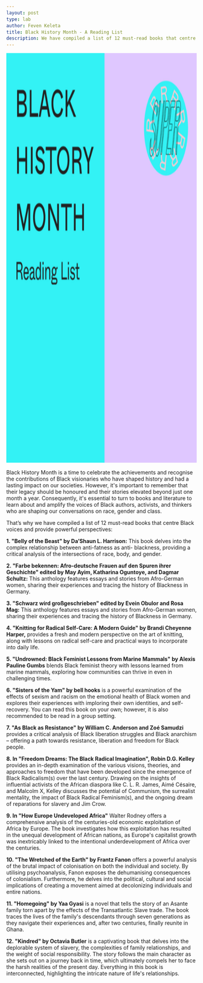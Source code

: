 ```yaml
---
layout: post
type: lab
author: Feven Keleta
title: Black History Month - A Reading List
description: We have compiled a list of 12 must-read books that centre Black voices and provide powerful perspectives
---
```



<img src="/assets/img/blog/bhm reading list small.png" alt="Das Bild zeigt ein rosa und türksifarbenen Kasten mit dem SUPERRR Lab Logo oben rechts, auf der linken Seite steht geschrieben Black History Month Reading List" width="1080" height="1080">

<p>
Black History Month is a time to celebrate the achievements and recognise the contributions of Black visionaries who have shaped history and had a lasting impact on our societies. However, it's important to remember that their legacy should be honoured and their stories elevated beyond just one month a year. Consequently, it's essential to turn to books and literature to learn about and amplify the voices of Black authors, activists, and thinkers who are shaping our conversations on race, gender and class.</p>
  
<p>That’s why we have compiled a list of 12 must-read books that centre Black voices and provide powerful perspectives:</p>

<p>
<b>1. "Belly of the Beast" by Da’Shaun L. Harrison:</b>
This book delves into the complex relationship between anti-fatness as anti- blackness, providing a critical analysis of the intersections of race, body, and gender.</p>

<p>
<b>2. "Farbe bekennen: Afro-deutsche Frauen auf den Spuren ihrer Geschichte"
edited by May Ayim, Katharina Oguntoye, and Dagmar Schultz:</b>
This anthology features essays and stories from Afro-German women, sharing their experiences and tracing the history of Blackness in Germany.
</p>

<p>
<b>3. "Schwarz wird großgeschrieben" edited by Evein Obulor and Rosa Mag:</b>
This anthology features essays and stories from Afro-German women, sharing their experiences and tracing the history of Blackness in Germany.
</p>

<p>
<b>4. "Knitting for Radical Self-Care: A Modern Guide" by Brandi Cheyenne Harper,</b>
provides a fresh and modern perspective on the art of knitting, along with lessons on radical self-care and practical ways to incorporate into daily life.</p>

<p>
<b>5. "Undrowned: Black Feminist Lessons from Marine Mammals" by Alexis Pauline Gumbs</b>
blends Black feminist theory with lessons learned from marine mammals, exploring how communities can thrive in even in challenging times.</p>

<p>
<b>6. "Sisters of the Yam" by bell hooks</b>
is a powerful examination of the effects of sexism and racism on the emotional health of Black women and explores their experiences with imploring their own identities, and self-recovery. You can read this book on your own; however, it is also recommended to be read in a group setting.</p>

<p>
<b>7. "As Black as Resistance" by William C. Anderson and Zoé Samudzi </b>
provides a critical analysis of Black liberation struggles and Black anarchism – offering a path towards resistance, liberation and freedom for Black people.</p>

<p>
<b>8. In "Freedom Dreams: The Black Radical Imagination", Robin D.G. Kelley</b>
provides an in-depth examination of the various visions, theories, and approaches to freedom that have been developed since the emergence of Black Radicalism(s) over the last century. Drawing on the insights of influential activists of the African diaspora like C. L. R. James, Aimé Césaire, and Malcolm X, Kelley discusses the potential of Communism, the surrealist mentality, the impact of Black Radical Feminism(s), and the ongoing dream of reparations for slavery and Jim Crow.</p>

<p>
<b>9. In "How Europe Undeveloped Africa"</b>
Walter Rodney offers a comprehensive analysis of the centuries-old economic exploitation of Africa by Europe. The book investigates how this exploitation has resulted in the unequal development of African nations, as Europe's capitalist growth was inextricably linked to the intentional underdevelopment of Africa over the centuries.</p>

<p>
<b>10. "The Wretched of the Earth" by Frantz Fanon</b>
offers a powerful analysis of the brutal impact of colonisation on both the individual and society. By utilising psychoanalysis, Fanon exposes the dehumanising consequences of colonialism. Furthermore, he delves into the political, cultural and social implications of creating a movement aimed at decolonizing individuals and entire nations.</p>

<p>
<b>11. "Homegoing" by Yaa Gyasi</b>
is a novel that tells the story of an Asante family torn apart by the effects of the Transatlantic Slave trade. The book traces the lives of the family's descendants through seven generations as they navigate their experiences and, after two centuries, finally reunite in Ghana.</p>

<p>
<b>12. "Kindred" by Octavia Butler</b>
is a captivating book that delves into the deplorable system of slavery, the complexities of family relationships, and the weight of social responsibility. The story follows the main character as she sets out on a journey back in time, which ultimately compels her to face the harsh realities of the present day. Everything in this book is interconnected, highlighting the intricate nature of life's relationships.</p>
